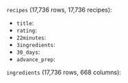 `recipes` (17,736 rows, 17,736 recipes):
* `title`: 
* `rating`: 
* `22minutes`: 
* `3ingredients`: 
* `30_days`: 
* `advance_prep`: 

`ingredients` (17,736 rows, 668 columns):
